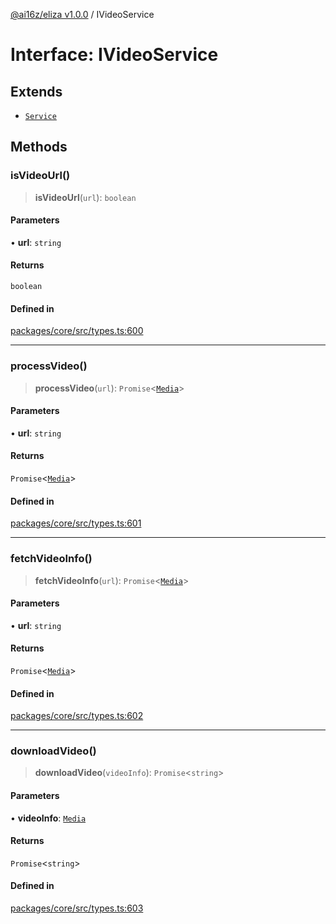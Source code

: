 [@ai16z/eliza v1.0.0](../index.md) / IVideoService

# Interface: IVideoService

## Extends

- [`Service`](../classes/Service.md)

## Methods

### isVideoUrl()

> **isVideoUrl**(`url`): `boolean`

#### Parameters

• **url**: `string`

#### Returns

`boolean`

#### Defined in

[packages/core/src/types.ts:600](https://github.com/0xVitae/DarkSun/blob/main/packages/core/src/types.ts#L600)

***

### processVideo()

> **processVideo**(`url`): `Promise`\<[`Media`](../type-aliases/Media.md)\>

#### Parameters

• **url**: `string`

#### Returns

`Promise`\<[`Media`](../type-aliases/Media.md)\>

#### Defined in

[packages/core/src/types.ts:601](https://github.com/0xVitae/DarkSun/blob/main/packages/core/src/types.ts#L601)

***

### fetchVideoInfo()

> **fetchVideoInfo**(`url`): `Promise`\<[`Media`](../type-aliases/Media.md)\>

#### Parameters

• **url**: `string`

#### Returns

`Promise`\<[`Media`](../type-aliases/Media.md)\>

#### Defined in

[packages/core/src/types.ts:602](https://github.com/0xVitae/DarkSun/blob/main/packages/core/src/types.ts#L602)

***

### downloadVideo()

> **downloadVideo**(`videoInfo`): `Promise`\<`string`\>

#### Parameters

• **videoInfo**: [`Media`](../type-aliases/Media.md)

#### Returns

`Promise`\<`string`\>

#### Defined in

[packages/core/src/types.ts:603](https://github.com/0xVitae/DarkSun/blob/main/packages/core/src/types.ts#L603)
